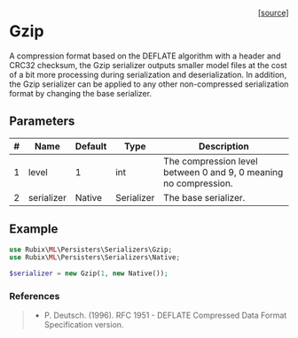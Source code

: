 <span style="float:right;"><a href="https://github.com/RubixML/ML/blob/master/src/Persisters/Serializers/Gzip.php">[source]</a></span>

# Gzip
A compression format based on the DEFLATE algorithm with a header and CRC32 checksum, the Gzip serializer outputs smaller model files at the cost of a bit more processing during serialization and deserialization. In addition, the Gzip serializer can be applied to any other non-compressed serialization format by changing the base serializer.

## Parameters
| # | Name | Default | Type | Description |
|---|---|---|---|---|
| 1 | level | 1 | int | The compression level between 0 and 9, 0 meaning no compression. |
| 2 | serializer | Native | Serializer | The base serializer. |

## Example
```php
use Rubix\ML\Persisters\Serializers\Gzip;
use Rubix\ML\Persisters\Serializers\Native;

$serializer = new Gzip(1, new Native());
```

### References
>- P. Deutsch. (1996). RFC 1951 - DEFLATE Compressed Data Format Specification version.
